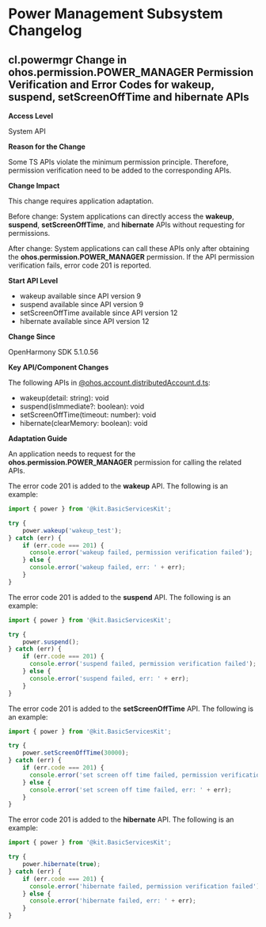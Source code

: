 # Power Management Subsystem Changelog

## cl.powermgr Change in ohos.permission.POWER_MANAGER Permission Verification and Error Codes for wakeup, suspend, setScreenOffTime and hibernate APIs

**Access Level**

System API

**Reason for the Change**

Some TS APIs violate the minimum permission principle. Therefore, permission verification need to be added to the corresponding APIs.

**Change Impact**

This change requires application adaptation.

Before change:
System applications can directly access the **wakeup**, **suspend**, **setScreenOffTime**, and **hibernate** APIs without requesting for permissions.

After change:
System applications can call these APIs only after obtaining the **ohos.permission.POWER_MANAGER** permission. If the API permission verification fails, error code 201 is reported.

**Start API Level**

- wakeup available since API version 9
- suspend available since API version 9
- setScreenOffTime available since API version 12
- hibernate available since API version 12

**Change Since**

OpenHarmony SDK 5.1.0.56

**Key API/Component Changes**

The following APIs in [@ohos.account.distributedAccount.d.ts](https://gitee.com/openharmony/docs/blob/master/en/application-dev/reference/apis-basic-services-kit/js-apis-distributed-account.md):

- wakeup(detail: string): void
- suspend(isImmediate?: boolean): void
- setScreenOffTime(timeout: number): void
- hibernate(clearMemory: boolean): void

**Adaptation Guide**

An application needs to request for the **ohos.permission.POWER_MANAGER** permission for calling the related APIs.

The error code 201 is added to the **wakeup** API. The following is an example:
```ts
import { power } from '@kit.BasicServicesKit';

try {
    power.wakeup('wakeup_test');
} catch (err) {
    if (err.code === 201) {
      console.error('wakeup failed, permission verification failed');
    } else {
      console.error('wakeup failed, err: ' + err);
    }
}
```

The error code 201 is added to the **suspend** API. The following is an example:
```ts
import { power } from '@kit.BasicServicesKit';

try {
    power.suspend();
} catch (err) {
    if (err.code === 201) {
      console.error('suspend failed, permission verification failed');
    } else {
      console.error('suspend failed, err: ' + err);
    }
}
```

The error code 201 is added to the **setScreenOffTime** API. The following is an example:
```ts
import { power } from '@kit.BasicServicesKit';

try {
    power.setScreenOffTime(30000);
} catch (err) {
    if (err.code === 201) {
      console.error('set screen off time failed, permission verification failed');
    } else {
      console.error('set screen off time failed, err: ' + err);
    }
}
```

The error code 201 is added to the **hibernate** API. The following is an example:
```ts
import { power } from '@kit.BasicServicesKit';

try {
    power.hibernate(true);
} catch (err) {
    if (err.code === 201) {
      console.error('hibernate failed, permission verification failed');
    } else {
      console.error('hibernate failed, err: ' + err);
    }
}
```
